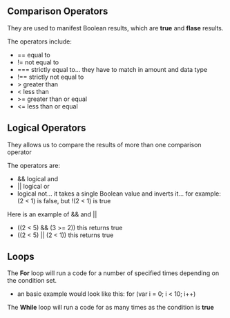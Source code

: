 ## Comparison Operators

They are used to manifest Boolean results, which are **true** and **flase** results.

The operators include:
- == equal to
- != not equal to
- === strictly equal to... they have to match in amount and data type
- !== strictly not equal to
- \> greater than
- < less than
- \>= greater than or equal
- <= less than or equal

## Logical Operators

They allows us to compare the results of more than one comparison operator

The operators are:
- && logical and
- \|| logical or
- logical not... it takes a single Boolean value and inverts it... for example: (2 < 1) is false, but !(2 < 1) is true

Here is an example of && and ||
- ((2 < 5) && (3 >= 2)) this returns true
- ((2 < 5) \|| (2 < 1)) this returns true

## Loops

The **For** loop will run a code for a number of specified times depending on the condition set.
- an basic example would look like this: for (var i = 0; i < 10; i++)

The **While** loop will run a code for as many times as the condition is **true**
